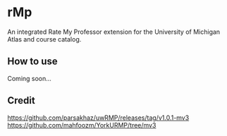 # rMp
An integrated Rate My Professor extension for the University of Michigan Atlas and course catalog.

## How to use
Coming soon...


## Credit
https://github.com/parsakhaz/uwRMP/releases/tag/v1.0.1-mv3
https://github.com/mahfoozm/YorkURMP/tree/mv3
